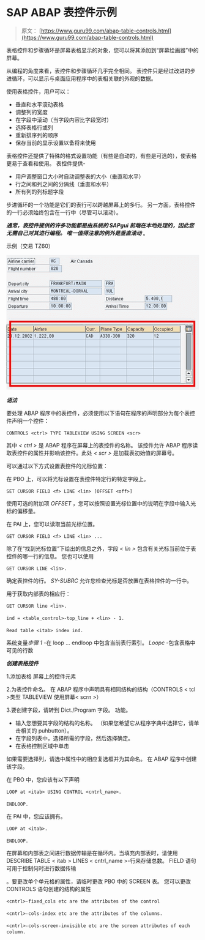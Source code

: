 # SAP ABAP 表控件示例

> 原文： [https://www.guru99.com/abap-table-controls.html](https://www.guru99.com/abap-table-controls.html)

表格控件和步骤循环是屏幕表格显示的对象，您可以将其添加到“屏幕绘画器”中的屏幕。

从编程的角度来看，表控件和步骤循环几乎完全相同。 表控件只是经过改进的步进循环，可以显示与桌面应用程序中的表相关联的外观的数据。

使用表格控件，用户可以：

*   垂直和水平滚动表格
*   调整列的宽度
*   在字段中滚动（当字段内容比字段宽时）
*   选择表格行或列
*   重新排序列的顺序
*   保存当前的显示设置以备将来使用

表格控件还提供了特殊的格式设置功能（有些是自动的，有些是可选的），使表格更易于查看和使用。 表控件提供-

*   用户调整窗口大小时自动调整表的大小（垂直和水平）
*   行之间和列之间的分隔线（垂直和水平）
*   所有列的列标题字段

步进循环的一个功能是它们的表行可以跨越屏幕上的多行。 另一方面，表格控件的一行必须始终包含在一行中（尽管可以滚动）。

***通常，表控件提供的许多功能都是由系统的 SAPgui 前端在本地处理的，因此您无需自己对其进行编程。 唯一值得注意的例外是垂直滚动*** 。

示例（交易 TZ60）

![SAP ABAP Table Control with Examples](img/dbfb45cc09f7d809f739058a3740fab1.png "sap-table-control.jpg") 

***语法***

要处理 ABAP 程序中的表控件，必须使用以下语句在程序的声明部分为每个表控件声明一个控件：

```
CONTROLS <ctrl> TYPE TABLEVIEW USING SCREEN <scr>
```

其中 *< ctrl >* 是 ABAP 程序在屏幕上的表控件的名称。 该控件允许 ABAP 程序读取表控件的属性并影响该控件。此处 *< scr >* 是加载表初始值的屏幕号。

可以通过以下方式设置表控件的光标位置：

在 PBO 上，可以将光标设置在表控件特定行的特定字段上。

```
SET CURSOR FIELD <f> LINE <lin> [OFFSET <off>]
```

使用可选的附加项 *OFFSET* ，您可以按照设置光标位置中的说明在字段中输入光标的偏移量。

在 PAI 上，您可以读取当前光标位置。

```
GET CURSOR FIELD <f> LINE <lin> ...
```

除了在“找到光标位置”下给出的信息之外，字段 *< lin >* 包含有关光标当前位于表控件的哪一行的信息。 您也可以使用

```
GET CURSOR LINE <lin>.
```

确定表控件的行。 *SY-SUBRC* 允许您检查光标是否放置在表格控件的一行中。

用于获取内部表的相应行：

```
GET CURSOR line <lin>.

ind = <table_control>-top_line + <lin> - 1.

Read table <itab> index ind.
```

系统变量*步骤 1* -在 loop ... endloop 中包含当前表行索引。 *Loopc* -包含表格中可见的行数

***创建表格控件***

1.添加表格 屏幕上的控件元素

2.为表控件命名。 在 ABAP 程序中声明具有相同结构的结构（CONTROLS < tcl >类型 TABLEVIEW 使用屏幕< scrn >）

3.要创建字段，请转到 Dict./Program 字段。 功能。

*   输入您想要其字段的结构的名称。 （如果您希望它从程序字典中选择它，请单击相关的 puhbutton）。
*   在字段列表中，选择所需的字段，然后选择确定。
*   在表格控制区域中单击

如果需要选择列，请选中属性中的相应复选框并为其命名。 在 ABAP 程序中创建该字段。

在 PBO 中，您应该有以下声明

```
LOOP at <itab> USING CONTROL <cntrl_name>.

ENDLOOP.
```

在 PAI 中，您应该拥有。

```
LOOP at <itab>.

ENDLOOP.
```

在屏幕和内部表之间进行数据传输是在循环内。当填充内部表时，请使用 DESCRIBE TABLE < itab > LINES < cntrl_name >-行来存储总数。 FIELD 语句可用于控制何时进行数据传输

。要更改单个单元格的属性，请临时更改 PBO 中的 SCREEN 表。 您可以更改 CONTROLS 语句创建的结构的属性

```
<cntrl>-fixed_cols etc are the attributes of the control

<cntrl>-cols-index etc are the attributes of the columns.

<cntrl>-cols-screen-invisible etc are the screen attributes of each column.
```